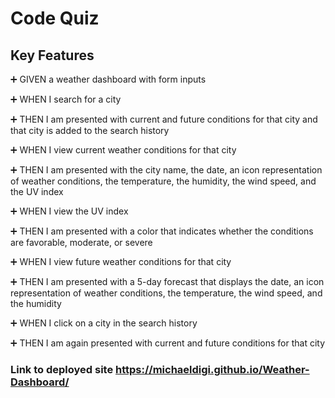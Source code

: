 # Code Quiz

## Key Features

➕ GIVEN a weather dashboard with form inputs

➕ WHEN I search for a city

➕ THEN I am presented with current and future conditions for that city and that city is added to the search history

➕ WHEN I view current weather conditions for that city

➕ THEN I am presented with the city name, the date, an icon representation of weather conditions, the temperature, the humidity, the wind speed, and the UV index

➕ WHEN I view the UV index

➕ THEN I am presented with a color that indicates whether the conditions are favorable, moderate, or severe

➕ WHEN I view future weather conditions for that city

➕ THEN I am presented with a 5-day forecast that displays the date, an icon representation of weather conditions, the temperature, the wind   speed, and the humidity

➕ WHEN I click on a city in the search history

➕ THEN I am again presented with current and future conditions for that city

### Link to deployed site https://michaeldigi.github.io/Weather-Dashboard/